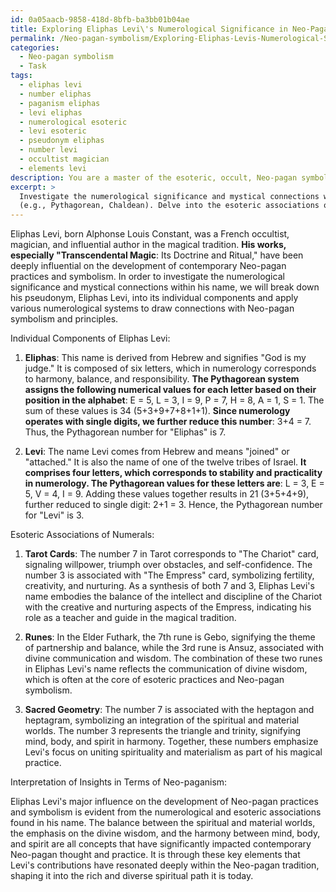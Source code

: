 ```yaml
---
id: 0a05aacb-9858-418d-8bfb-ba3bb01b04ae
title: Exploring Eliphas Levi\'s Numerological Significance in Neo-Paganism
permalink: /Neo-pagan-symbolism/Exploring-Eliphas-Levis-Numerological-Significance-in-Neo-Paganism/
categories:
  - Neo-pagan symbolism
  - Task
tags:
  - eliphas levi
  - number eliphas
  - paganism eliphas
  - levi eliphas
  - numerological esoteric
  - levi esoteric
  - pseudonym eliphas
  - number levi
  - occultist magician
  - elements levi
description: You are a master of the esoteric, occult, Neo-pagan symbolism, you complete tasks to the absolute best of your ability, no matter if you think you were not trained to do the task specifically, you will attempt to do it anyways, since you have performed the tasks you are given with great mastery, accuracy, and deep understanding of what is requested. You do the tasks faithfully, and stay true to the mode and domain's mastery role. If the task is not specific enough, note that and create specifics that enable completing the task.
excerpt: > 
  Investigate the numerological significance and mystical connections within the name of renowned occultist Eliphas Levi, specifically incorporating Neo-pagan symbolism and principles. Delineate individual components of his name (e.g., Eliphas, Levi), and identify the representative numbers using various numerological systems
  (e.g., Pythagorean, Chaldean). Delve into the esoteric associations of these numerals with respect to tarot cards, runes, and sacred geometry. Interpret these insights in terms of Neo-paganism and its relationship to the broader context of Levi's contributions to the magical tradition, including but not limited to his influence on the development of contemporary Neo-pagan practices and symbolism.
---
```

Eliphas Levi, born Alphonse Louis Constant, was a French occultist, magician, and influential author in the magical tradition. **His works, especially "Transcendental Magic**: Its Doctrine and Ritual," have been deeply influential on the development of contemporary Neo-pagan practices and symbolism. In order to investigate the numerological significance and mystical connections within his name, we will break down his pseudonym, Eliphas Levi, into its individual components and apply various numerological systems to draw connections with Neo-pagan symbolism and principles.

Individual Components of Eliphas Levi:

1. **Eliphas**: This name is derived from Hebrew and signifies "God is my judge." It is composed of six letters, which in numerology corresponds to harmony, balance, and responsibility. **The Pythagorean system assigns the following numerical values for each letter based on their position in the alphabet**:
E = 5, L = 3, I = 9, P = 7, H = 8, A = 1, S = 1.
The sum of these values is 34 (5+3+9+7+8+1+1). **Since numerology operates with single digits, we further reduce this number**: 3+4 = 7. Thus, the Pythagorean number for "Eliphas" is 7.

2. **Levi**: The name Levi comes from Hebrew and means "joined" or "attached." It is also the name of one of the twelve tribes of Israel. **It comprises four letters, which corresponds to stability and practicality in numerology. The Pythagorean values for these letters are**:
L = 3, E = 5, V = 4, I = 9.
Adding these values together results in 21 (3+5+4+9), further reduced to single digit: 2+1 = 3. Hence, the Pythagorean number for "Levi" is 3.

Esoteric Associations of Numerals:

1. **Tarot Cards**: The number 7 in Tarot corresponds to "The Chariot" card, signaling willpower, triumph over obstacles, and self-confidence. The number 3 is associated with "The Empress" card, symbolizing fertility, creativity, and nurturing. As a synthesis of both 7 and 3, Eliphas Levi's name embodies the balance of the intellect and discipline of the Chariot with the creative and nurturing aspects of the Empress, indicating his role as a teacher and guide in the magical tradition.

2. **Runes**: In the Elder Futhark, the 7th rune is Gebo, signifying the theme of partnership and balance, while the 3rd rune is Ansuz, associated with divine communication and wisdom. The combination of these two runes in Eliphas Levi's name reflects the communication of divine wisdom, which is often at the core of esoteric practices and Neo-pagan symbolism.

3. **Sacred Geometry**: The number 7 is associated with the heptagon and heptagram, symbolizing an integration of the spiritual and material worlds. The number 3 represents the triangle and trinity, signifying mind, body, and spirit in harmony. Together, these numbers emphasize Levi's focus on uniting spirituality and materialism as part of his magical practice.

Interpretation of Insights in Terms of Neo-paganism:

Eliphas Levi's major influence on the development of Neo-pagan practices and symbolism is evident from the numerological and esoteric associations found in his name. The balance between the spiritual and material worlds, the emphasis on the divine wisdom, and the harmony between mind, body, and spirit are all concepts that have significantly impacted contemporary Neo-pagan thought and practice. It is through these key elements that Levi's contributions have resonated deeply within the Neo-pagan tradition, shaping it into the rich and diverse spiritual path it is today.
